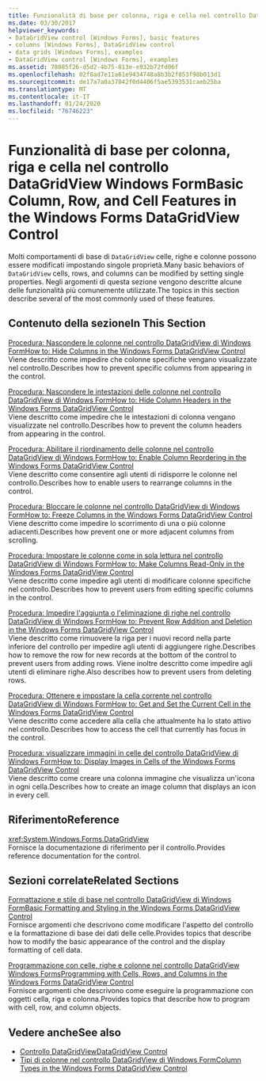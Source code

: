 ```yaml
---
title: Funzionalità di base per colonna, riga e cella nel controllo DataGridView
ms.date: 03/30/2017
helpviewer_keywords:
- DataGridView control [Windows Forms], basic features
- columns [Windows Forms], DataGridView control
- data grids [Windows Forms], examples
- DataGridView control [Windows Forms], examples
ms.assetid: 78085f26-d5d2-4b75-813e-e932b72fd06f
ms.openlocfilehash: 02f8ad7e11a61e9434748a8b3b2f853f98b013d1
ms.sourcegitcommit: de17a7a0a37042f0d4406f5ae5393531caeb25ba
ms.translationtype: MT
ms.contentlocale: it-IT
ms.lasthandoff: 01/24/2020
ms.locfileid: "76746223"
---
```

# <a name="basic-column-row-and-cell-features-in-the-windows-forms-datagridview-control"></a><span data-ttu-id="24da0-102">Funzionalità di base per colonna, riga e cella nel controllo DataGridView Windows Form</span><span class="sxs-lookup"><span data-stu-id="24da0-102">Basic Column, Row, and Cell Features in the Windows Forms DataGridView Control</span></span>
<span data-ttu-id="24da0-103">Molti comportamenti di base di `DataGridView` celle, righe e colonne possono essere modificati impostando singole proprietà.</span><span class="sxs-lookup"><span data-stu-id="24da0-103">Many basic behaviors of `DataGridView` cells, rows, and columns can be modified by setting single properties.</span></span> <span data-ttu-id="24da0-104">Negli argomenti di questa sezione vengono descritte alcune delle funzionalità più comunemente utilizzate.</span><span class="sxs-lookup"><span data-stu-id="24da0-104">The topics in this section describe several of the most commonly used of these features.</span></span>  
  
## <a name="in-this-section"></a><span data-ttu-id="24da0-105">Contenuto della sezione</span><span class="sxs-lookup"><span data-stu-id="24da0-105">In This Section</span></span>  
 [<span data-ttu-id="24da0-106">Procedura: Nascondere le colonne nel controllo DataGridView di Windows Form</span><span class="sxs-lookup"><span data-stu-id="24da0-106">How to: Hide Columns in the Windows Forms DataGridView Control</span></span>](how-to-hide-columns-in-the-windows-forms-datagridview-control.md)  
 <span data-ttu-id="24da0-107">Viene descritto come impedire che colonne specifiche vengano visualizzate nel controllo.</span><span class="sxs-lookup"><span data-stu-id="24da0-107">Describes how to prevent specific columns from appearing in the control.</span></span>  
  
 [<span data-ttu-id="24da0-108">Procedura: Nascondere le intestazioni delle colonne nel controllo DataGridView di Windows Form</span><span class="sxs-lookup"><span data-stu-id="24da0-108">How to: Hide Column Headers in the Windows Forms DataGridView Control</span></span>](how-to-hide-column-headers-in-the-windows-forms-datagridview-control.md)  
 <span data-ttu-id="24da0-109">Viene descritto come impedire che le intestazioni di colonna vengano visualizzate nel controllo.</span><span class="sxs-lookup"><span data-stu-id="24da0-109">Describes how to prevent the column headers from appearing in the control.</span></span>  
  
 [<span data-ttu-id="24da0-110">Procedura: Abilitare il riordinamento delle colonne nel controllo DataGridView di Windows Form</span><span class="sxs-lookup"><span data-stu-id="24da0-110">How to: Enable Column Reordering in the Windows Forms DataGridView Control</span></span>](how-to-enable-column-reordering-in-the-windows-forms-datagridview-control.md)  
 <span data-ttu-id="24da0-111">Viene descritto come consentire agli utenti di ridisporre le colonne nel controllo.</span><span class="sxs-lookup"><span data-stu-id="24da0-111">Describes how to enable users to rearrange columns in the control.</span></span>  
  
 [<span data-ttu-id="24da0-112">Procedura: Bloccare le colonne nel controllo DataGridView di Windows Form</span><span class="sxs-lookup"><span data-stu-id="24da0-112">How to: Freeze Columns in the Windows Forms DataGridView Control</span></span>](how-to-freeze-columns-in-the-windows-forms-datagridview-control.md)  
 <span data-ttu-id="24da0-113">Viene descritto come impedire lo scorrimento di una o più colonne adiacenti.</span><span class="sxs-lookup"><span data-stu-id="24da0-113">Describes how prevent one or more adjacent columns from scrolling.</span></span>  
  
 [<span data-ttu-id="24da0-114">Procedura: Impostare le colonne come in sola lettura nel controllo DataGridView di Windows Form</span><span class="sxs-lookup"><span data-stu-id="24da0-114">How to: Make Columns Read-Only in the Windows Forms DataGridView Control</span></span>](how-to-make-columns-read-only-in-the-windows-forms-datagridview-control.md)  
 <span data-ttu-id="24da0-115">Viene descritto come impedire agli utenti di modificare colonne specifiche nel controllo.</span><span class="sxs-lookup"><span data-stu-id="24da0-115">Describes how to prevent users from editing specific columns in the control.</span></span>  
  
 [<span data-ttu-id="24da0-116">Procedura: Impedire l'aggiunta o l'eliminazione di righe nel controllo DataGridView di Windows Form</span><span class="sxs-lookup"><span data-stu-id="24da0-116">How to: Prevent Row Addition and Deletion in the Windows Forms DataGridView Control</span></span>](prevent-row-addition-and-deletion-datagridview.md)  
 <span data-ttu-id="24da0-117">Viene descritto come rimuovere la riga per i nuovi record nella parte inferiore del controllo per impedire agli utenti di aggiungere righe.</span><span class="sxs-lookup"><span data-stu-id="24da0-117">Describes how to remove the row for new records at the bottom of the control to prevent users from adding rows.</span></span> <span data-ttu-id="24da0-118">Viene inoltre descritto come impedire agli utenti di eliminare righe.</span><span class="sxs-lookup"><span data-stu-id="24da0-118">Also describes how to prevent users from deleting rows.</span></span>  
  
 [<span data-ttu-id="24da0-119">Procedura: Ottenere e impostare la cella corrente nel controllo DataGridView di Windows Form</span><span class="sxs-lookup"><span data-stu-id="24da0-119">How to: Get and Set the Current Cell in the Windows Forms DataGridView Control</span></span>](get-and-set-the-current-cell-wf-datagridview-control.md)  
 <span data-ttu-id="24da0-120">Viene descritto come accedere alla cella che attualmente ha lo stato attivo nel controllo.</span><span class="sxs-lookup"><span data-stu-id="24da0-120">Describes how to access the cell that currently has focus in the control.</span></span>  
  
 [<span data-ttu-id="24da0-121">Procedura: visualizzare immagini in celle del controllo DataGridView di Windows Form</span><span class="sxs-lookup"><span data-stu-id="24da0-121">How to: Display Images in Cells of the Windows Forms DataGridView Control</span></span>](how-to-display-images-in-cells-of-the-windows-forms-datagridview-control.md)  
 <span data-ttu-id="24da0-122">Viene descritto come creare una colonna immagine che visualizza un'icona in ogni cella.</span><span class="sxs-lookup"><span data-stu-id="24da0-122">Describes how to create an image column that displays an icon in every cell.</span></span>  
  
## <a name="reference"></a><span data-ttu-id="24da0-123">Riferimento</span><span class="sxs-lookup"><span data-stu-id="24da0-123">Reference</span></span>  
 <xref:System.Windows.Forms.DataGridView>  
 <span data-ttu-id="24da0-124">Fornisce la documentazione di riferimento per il controllo.</span><span class="sxs-lookup"><span data-stu-id="24da0-124">Provides reference documentation for the control.</span></span>  
  
## <a name="related-sections"></a><span data-ttu-id="24da0-125">Sezioni correlate</span><span class="sxs-lookup"><span data-stu-id="24da0-125">Related Sections</span></span>  
 [<span data-ttu-id="24da0-126">Formattazione e stile di base nel controllo DataGridView di Windows Form</span><span class="sxs-lookup"><span data-stu-id="24da0-126">Basic Formatting and Styling in the Windows Forms DataGridView Control</span></span>](basic-formatting-and-styling-in-the-windows-forms-datagridview-control.md)  
 <span data-ttu-id="24da0-127">Fornisce argomenti che descrivono come modificare l'aspetto del controllo e la formattazione di base dei dati delle celle.</span><span class="sxs-lookup"><span data-stu-id="24da0-127">Provides topics that describe how to modify the basic appearance of the control and the display formatting of cell data.</span></span>  
  
 [<span data-ttu-id="24da0-128">Programmazione con celle, righe e colonne nel controllo DataGridView Windows Forms</span><span class="sxs-lookup"><span data-stu-id="24da0-128">Programming with Cells, Rows, and Columns in the Windows Forms DataGridView Control</span></span>](programming-with-cells-rows-and-columns-in-the-datagrid.md)  
 <span data-ttu-id="24da0-129">Fornisce argomenti che descrivono come eseguire la programmazione con oggetti cella, riga e colonna.</span><span class="sxs-lookup"><span data-stu-id="24da0-129">Provides topics that describe how to program with cell, row, and column objects.</span></span>  
  
## <a name="see-also"></a><span data-ttu-id="24da0-130">Vedere anche</span><span class="sxs-lookup"><span data-stu-id="24da0-130">See also</span></span>

- [<span data-ttu-id="24da0-131">Controllo DataGridView</span><span class="sxs-lookup"><span data-stu-id="24da0-131">DataGridView Control</span></span>](datagridview-control-windows-forms.md)
- [<span data-ttu-id="24da0-132">Tipi di colonne nel controllo DataGridView di Windows Form</span><span class="sxs-lookup"><span data-stu-id="24da0-132">Column Types in the Windows Forms DataGridView Control</span></span>](column-types-in-the-windows-forms-datagridview-control.md)
